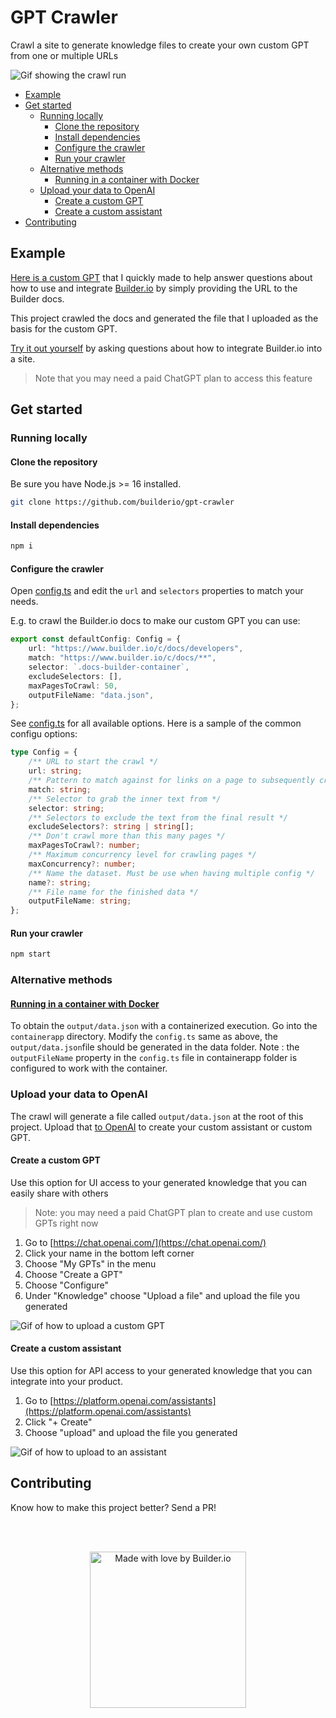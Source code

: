 # GPT Crawler <!-- omit from toc -->

Crawl a site to generate knowledge files to create your own custom GPT from one or multiple URLs

![Gif showing the crawl run](https://github.com/BuilderIO/gpt-crawler/assets/844291/feb8763a-152b-4708-9c92-013b5c70d2f2)

-   [Example](#example)
-   [Get started](#get-started)
    -   [Running locally](#running-locally)
        -   [Clone the repository](#clone-the-repository)
        -   [Install dependencies](#install-dependencies)
        -   [Configure the crawler](#configure-the-crawler)
        -   [Run your crawler](#run-your-crawler)
    -   [Alternative methods](#alternative-methods)
        -   [Running in a container with Docker](#running-in-a-container-with-docker)
    -   [Upload your data to OpenAI](#upload-your-data-to-openai)
        -   [Create a custom GPT](#create-a-custom-gpt)
        -   [Create a custom assistant](#create-a-custom-assistant)
-   [Contributing](#contributing)

## Example

[Here is a custom GPT](https://chat.openai.com/g/g-kywiqipmR-builder-io-assistant) that I quickly made to help answer questions about how to use and integrate [Builder.io](https://www.builder.io) by simply providing the URL to the Builder docs.

This project crawled the docs and generated the file that I uploaded as the basis for the custom GPT.

[Try it out yourself](https://chat.openai.com/g/g-kywiqipmR-builder-io-assistant) by asking questions about how to integrate Builder.io into a site.

> Note that you may need a paid ChatGPT plan to access this feature

## Get started

### Running locally

#### Clone the repository

Be sure you have Node.js >= 16 installed.

```sh
git clone https://github.com/builderio/gpt-crawler
```

#### Install dependencies

```sh
npm i
```

#### Configure the crawler

Open [config.ts](config.ts) and edit the `url` and `selectors` properties to match your needs.

E.g. to crawl the Builder.io docs to make our custom GPT you can use:

```ts
export const defaultConfig: Config = {
	url: "https://www.builder.io/c/docs/developers",
	match: "https://www.builder.io/c/docs/**",
	selector: `.docs-builder-container`,
	excludeSelectors: [],
	maxPagesToCrawl: 50,
	outputFileName: "data.json",
};
```

See [config.ts](src/config.ts) for all available options. Here is a sample of the common configu options:

```ts
type Config = {
	/** URL to start the crawl */
	url: string;
	/** Pattern to match against for links on a page to subsequently crawl */
	match: string;
	/** Selector to grab the inner text from */
	selector: string;
	/** Selectors to exclude the text from the final result */
	excludeSelectors?: string | string[];
	/** Don't crawl more than this many pages */
	maxPagesToCrawl?: number;
	/** Maximum concurrency level for crawling pages */
	maxConcurrency?: number;
	/** Name the dataset. Must be use when having multiple config */
	name?: string;
	/** File name for the finished data */
	outputFileName: string;
};
```

#### Run your crawler

```sh
npm start
```

### Alternative methods

#### [Running in a container with Docker](./containerapp/README.md)

To obtain the `output/data.json` with a containerized execution. Go into the `containerapp` directory. Modify the `config.ts` same as above, the `output/data.json`file should be generated in the data folder. Note : the `outputFileName` property in the `config.ts` file in containerapp folder is configured to work with the container.

### Upload your data to OpenAI

The crawl will generate a file called `output/data.json` at the root of this project. Upload that [to OpenAI](https://platform.openai.com/docs/assistants/overview) to create your custom assistant or custom GPT.

#### Create a custom GPT

Use this option for UI access to your generated knowledge that you can easily share with others

> Note: you may need a paid ChatGPT plan to create and use custom GPTs right now

1. Go to [https://chat.openai.com/](https://chat.openai.com/)
2. Click your name in the bottom left corner
3. Choose "My GPTs" in the menu
4. Choose "Create a GPT"
5. Choose "Configure"
6. Under "Knowledge" choose "Upload a file" and upload the file you generated

![Gif of how to upload a custom GPT](https://github.com/BuilderIO/gpt-crawler/assets/844291/22f27fb5-6ca5-4748-9edd-6bcf00b408cf)

#### Create a custom assistant

Use this option for API access to your generated knowledge that you can integrate into your product.

1. Go to [https://platform.openai.com/assistants](https://platform.openai.com/assistants)
2. Click "+ Create"
3. Choose "upload" and upload the file you generated

![Gif of how to upload to an assistant](https://github.com/BuilderIO/gpt-crawler/assets/844291/06e6ad36-e2ba-4c6e-8d5a-bf329140de49)

## Contributing

Know how to make this project better? Send a PR!

<br>
<br>

<p align="center">
   <a href="https://www.builder.io/m/developers">
      <picture>
         <source media="(prefers-color-scheme: dark)" srcset="https://user-images.githubusercontent.com/844291/230786554-eb225eeb-2f6b-4286-b8c2-535b1131744a.png">
         <img width="250" alt="Made with love by Builder.io" src="https://user-images.githubusercontent.com/844291/230786555-a58479e4-75f3-4222-a6eb-74c5af953eac.png">
       </picture>
   </a>
</p>
